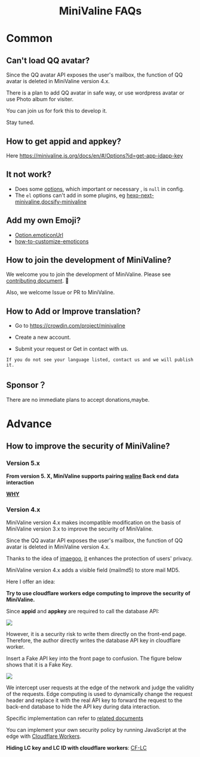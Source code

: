 # <div align="center">MiniValine FAQs</div>

# Common

## Can't load QQ avatar?

Since the QQ avatar API exposes the user's mailbox, the function of QQ avatar is deleted in MiniValine version 4.x.

There is a plan to add QQ avatar in safe way, or use wordpress avatar or use Photo album for visiter.

You can join us for fork this to develop it.

Stay tuned.



## How to get appid and appkey?

Here  <https://minivaline.js.org/docs/en/#/Options?id=get-app-idapp-key>



## It not work?

+ Does some [options](https://minivaline.js.org/docs/en/#/Options), which important or necessary , is `null` in config.
+ The `el` options can't add in some plugins, eg [hexo-next-minivaline](https://github.com/MiniValine/hexo-next-minivaline),[docsify-minivaline](https://github.com/MiniValine/docsify-minivaline)



## Add my own Emoji?

+ [Option.emoticonUrl](https://minivaline.js.org/docs/en/#/Options?id=base-options)
+ [how-to-customize-emoticons](https://minivaline.js.org/docs/en/#/Options?id=how-to-customize-emoticons)

## How to join the development of MiniValine?

We welcome you to join the development of MiniValine. Please see [contributing document](https://minivaline.js.org/docs/en/#/Pre-Contribute). 🤗

Also, we welcome Issue or PR to MiniValine.



## How to Add or Improve translation?

-  Go to https://crowdin.com/project/minivaline

-  Create a new account.

-  Submit your request or Get in contact with us.

`
If you do not see your language listed, contact us and we will publish it.
`





## Sponsor？

There are no immediate plans to accept donations,maybe.





# Advance

## How to improve the security of MiniValine?

### Version 5.x

**From version 5. X, MiniValine supports pairing [waline](https://github.com/lizheming/waline) Back end data interaction**

**[WHY](https://github.com/lizheming/waline/blob/master/docs/why.md)**

### Version 4.x

MiniValine version 4.x makes incompatible modification on the basis of MiniValine version 3.x to improve the security of MiniValine.

Since the QQ avatar API exposes the user's mailbox, the function of QQ avatar is deleted in MiniValine version 4.x.

Thanks to the idea of [imaegoo](https://github.com/imaegoo), [it](https://github.com/imaegoo/Valine) enhances the protection of users' privacy.

MiniValine version 4.x adds a visible field (mailmd5) to store mail MD5.

Here I offer an idea:

**Try to use cloudflare workers edge computing to improve the security of MiniValine.**

Since **appid** and **appkey** are required to call the database API:

![](https://cdn.jsdelivr.net/gh/MHuiG/imgbed/data/2020831194318.png)

However, it is a security risk to write them directly on the front-end page. Therefore, the author directly writes the database API key in cloudflare worker.

Insert a Fake API key into the front page to confusion.  The figure below shows that it is a Fake Key. 

![](https://cdn.jsdelivr.net/gh/MHuiG/imgbed/data/2020831194331.png)

We intercept user requests at the edge of the network and judge the validity of the requests. Edge computing is used to dynamically change the request header and replace it with the real API key to forward the request to the back-end database to hide the API key during data interaction.

Specific implementation can refer to [related documents](https://developers.cloudflare.com/workers/runtime-apis/request)

You can implement your own security policy by running JavaScript at the edge with [Cloudflare Workers](https://workers.cloudflare.com).

**Hiding LC key and LC ID with cloudflare workers**: [CF-LC](https://github.com/MiniValine/MiniValine/tree/master/CF-LC)